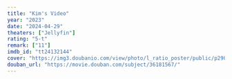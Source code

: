 ```yaml
---
title: "Kim's Video"
year: "2023"
date: "2024-04-29"
theaters: ["Jellyfin"]
rating: "5-t"
remark: ["11"]
imdb_id: "tt24132144"
cover: "https://img3.doubanio.com/view/photo/l_ratio_poster/public/p2905882313.jpg"
douban_url: "https://movie.douban.com/subject/36181567/"
---
```

